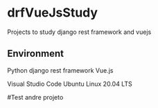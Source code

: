 # drfVueJsStudy
Projects to study django rest framework and vuejs

## Environment
Python django rest framework
Vue.js

Visual Studio Code
Ubuntu Linux 20.04 LTS

#Test andre projeto
